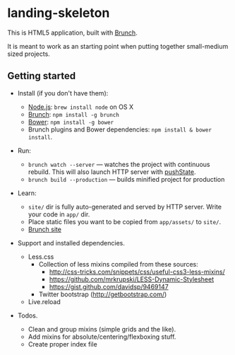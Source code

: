 # landing-skeleton

This is HTML5 application, built with [Brunch](http://brunch.io).

It is meant to work as an starting point when putting together small-medium sized projects.

## Getting started
* Install (if you don't have them):
    * [Node.js](http://nodejs.org): `brew install node` on OS X
    * [Brunch](http://brunch.io): `npm install -g brunch`
    * [Bower](http://bower.io): `npm install -g bower`
    * Brunch plugins and Bower dependencies: `npm install & bower install`.
* Run:
    * `brunch watch --server` — watches the project with continuous rebuild. This will also launch HTTP server with [pushState](https://developer.mozilla.org/en-US/docs/Web/Guide/API/DOM/Manipulating_the_browser_history).
    * `brunch build --production` — builds minified project for production
* Learn:
    * `site/` dir is fully auto-generated and served by HTTP server.  Write your code in `app/` dir.
    * Place static files you want to be copied from `app/assets/` to `site/`.
    * [Brunch site](http://brunch.io)

* Support and installed dependencies.
    * Less.css
        * Collection of less mixins compiled from these sources:
            - http://css-tricks.com/snippets/css/useful-css3-less-mixins/
            - https://github.com/mrkrupski/LESS-Dynamic-Stylesheet
            - https://gist.github.com/davidsp/9469147
        * Twitter bootstrap (http://getbootstrap.com/)
    * Live.reload

* Todos.
    * Clean and group mixins (simple grids and the like).
    * Add mixins for absolute/centering/flexboxing stuff. 
    * Create proper index file